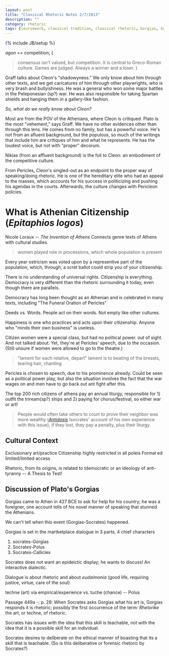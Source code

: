 ```yaml
---
layout: post
title: "Classical Rhetoric Notes 2/7/2013"
description: ""
category: rhetoric
tags: [coursework, classical tradition, classical rhetoric, Gorgias, Socrates, Cleon, agon, competition]
---
```

{% include JB/setup %}

*agon* == competition; {
> consensus isn't valued, but competition. It is central to Greco-Roman culture. Games are judged. Always a winner and a loser.
}

Graff talks about Cleon's "shadowyness." We only know about him through other texts, and we get caricatures of him through other playwrights, who is very brash and bullyishness. He was a general who won some major battles in the Peleponesian (sp?) war. He was also responsible for taking Spartan shields and hanging them in a gallery-like fashion.

*So, what do we really know about Cleon?*

Most are from the POV of the Athenians, where Cleon is critiqued. Plato is the most "vehement," says Graff. We have no other evidences other than through this lens. He comes from no family, but has a powerful voice. He's not from an afluent background, but the populous, so much of the writings that include him are critiques of him and what he represents. He has the loudest voice, but not with "proper" decorum.

Nikias (from an affluent background) is the foil to Cleon: an embodiment of the competitive culture.

From Pericles, Cleon's singled-out as an endpoint to the proper way of speaking/doing rhetoric. He is one of the hereditary elite who had an appeal to the masses, which accounts for his success in politicizing and pushing his agendas in the courts. Afterwards, the culture changes with Pericleon policies.

# What is Athenian Citizenship (*Epitaphios logos*)

Nicole Loraux -- *The Invention of Athens*
Connects genre texts of Athens with cultural studies.
> women played role in processions, which whole population is present

Every year ostricism was voted upon by a representive part of the population, which, through, a scret ballot could strip you of your citizenship.

There is no understanding of universal rights. Citizenship is everything. Democracy is very different than the rhetoric surrounding it today, even though there are parallels.

Democracy has long been thought as an Athenian and is celebrated in many texts, including "The Funeral Oration of Pericles"

Deeds vs. Words. People act on their words. Not empty like other cultures.

Happiness is one who practices and acts upon their citizenship. Anyone who "minds their own business" is useless.

Citizen women were a special class, but had no political power. out of sight. And not talked about. Yet, they're at Pericles' speech, due to the occasion. (Still unsure if women were allowed to go to the theatre.)
> "lament for each relative, depart" 
> lament is to beating of the breasts, tearing hair, chanting

Pericles is chosen to speech, due to his prominence already. Could be seen as a political power play, but also the situation involves the fact that the war wages on and men have to go back out ant fight after this.

The top 200 rich citizens of athens pay an annual liturgy, responsible for 1) outfit the triream(sp?) ships and 2) paying for chorus/festival, so either war or art!
> People would often take others to court to prove their neighbor was more wealthy ([*Antidosis*](http://en.wikipedia.org/wiki/Antidosis) Isocrates' account of his own experience with this issue); if they lost, they pay a penalty, plus their liturgy.

## Cultural Context

Exclusionary art/practice
Citizenship highly restricted in all poleis
Formal ed limited/limited access

Rhetoric, from its origins, is related to tdemocratic or an ideology of anti-tyranny -- A Thesis to Test!

## Discussion of Plato's Gorgias

Gorgias came to Athen in 427 BCE to ask for help for his country; he was a foreigner, one account tells of his novel manner of speaking that stunned the Athenians.

We can't tell when this event (Gorgias-Socrates) happened.

Gorgias is set in the martketplace
dialogue in 3 parts, 4 chief characters

1. socrates-Gorgias
2. Socrates-Polus
3. Socrates-Callicles

Socrates does not want an epideictic display; he wants to discuss! An interactive dialectic.

Dialogue is about rhetoric and about *eudaimonia* (good life, requiring justice, virtue, care of the soul)

techne (art) via empirical/experience vs. tuche (chance) -- Polus

Passage 449a -; p. 28: When Socrates asks Gorgias what his art is, Gorgias responds it is rhetoric; possibly the first occurrence of the term: *Rhetorike* the art, or techne, of rhetoric.

Socrates has issues with the idea that this skill is teachable, not with the idea that it is a possible skill for an individual.

Socrates desires to deliberate on the ethical manner of boasting that its a skill that is teachable. (So is this deliberative or forensic rhetoric by Socrates?)
